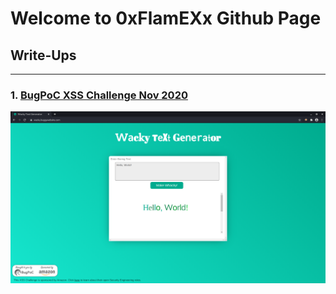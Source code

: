 # Welcome to 0xFlamEXx Github Page

## Write-Ups
---

### 1. [BugPoC XSS Challenge Nov 2020](./challenges/BugPoc-XSS-Challenge-Nov20.md)
![Wacky XSS challenge](./challenges/pictures/bugpoc-xss/defaultwacky.png)